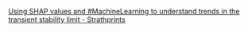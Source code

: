 [Using SHAP values and #MachineLearning to understand trends in the transient stability limit - Strathprints](https://qi.tc/qi/112694)